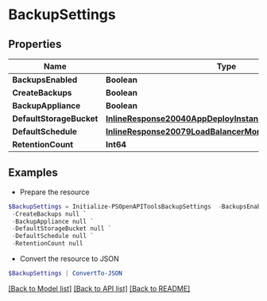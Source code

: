 # BackupSettings
## Properties

Name | Type | Description | Notes
------------ | ------------- | ------------- | -------------
**BackupsEnabled** | **Boolean** |  | [optional] 
**CreateBackups** | **Boolean** |  | [optional] 
**BackupAppliance** | **Boolean** |  | [optional] 
**DefaultStorageBucket** | [**InlineResponse20040AppDeployInstance**](InlineResponse20040AppDeployInstance.md) |  | [optional] 
**DefaultSchedule** | [**InlineResponse20079LoadBalancerMonitorLoadBalancerType**](InlineResponse20079LoadBalancerMonitorLoadBalancerType.md) |  | [optional] 
**RetentionCount** | **Int64** |  | [optional] 

## Examples

- Prepare the resource
```powershell
$BackupSettings = Initialize-PSOpenAPIToolsBackupSettings  -BackupsEnabled null `
 -CreateBackups null `
 -BackupAppliance null `
 -DefaultStorageBucket null `
 -DefaultSchedule null `
 -RetentionCount null
```

- Convert the resource to JSON
```powershell
$BackupSettings | ConvertTo-JSON
```

[[Back to Model list]](../README.md#documentation-for-models) [[Back to API list]](../README.md#documentation-for-api-endpoints) [[Back to README]](../README.md)


